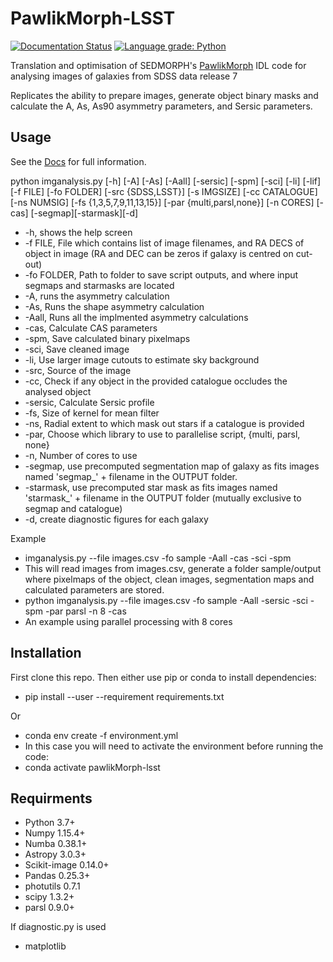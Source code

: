 # PawlikMorph-LSST
[![Documentation Status](https://readthedocs.org/projects/pawlikmorph-lsst/badge/?version=latest)](https://pawlikmorph-lsst.readthedocs.io/en/latest/?badge=latest) [![Language grade: Python](https://img.shields.io/lgtm/grade/python/g/lewisfish/PawlikMorph-LSST.svg?logo=lgtm&logoWidth=18)](https://lgtm.com/projects/g/lewisfish/PawlikMorph-LSST/context:python)

Translation and optimisation of SEDMORPH's [PawlikMorph](https://github.com/SEDMORPH/PawlikMorph) IDL code for analysing images of galaxies from SDSS data release 7

Replicates the ability to prepare images, generate object binary masks and calculate the A, As, As90 asymmetry parameters, and Sersic parameters.

## Usage

See the [Docs](https://pawlikmorph-lsst.readthedocs.io/en/latest/) for full information.

python imganalysis.py [-h] [-A] [-As] [-Aall] [-sersic] [-spm] [-sci] [-li]
                      [-lif] [-f FILE] [-fo FOLDER] [-src {SDSS,LSST}]
                      [-s IMGSIZE] [-cc CATALOGUE] [-ns NUMSIG]
                      [-fs {1,3,5,7,9,11,13,15}] [-par {multi,parsl,none}]
                      [-n CORES] [-cas] [-segmap][-starmask][-d]



 - -h, shows the help screen
 - -f FILE, File which contains list of image filenames, and RA DECS of object
   in image (RA and DEC can be zeros if galaxy is centred on cut-out)
 - -fo FOLDER, Path to folder to save script outputs, and where input
   segmaps and starmasks are located
 - -A, runs the asymmetry calculation
 - -As, Runs the shape asymmetry calculation
 - -Aall, Runs all the implmented asymmetry calculations
 - -cas, Calculate CAS parameters
 - -spm, Save calculated binary pixelmaps
 - -sci, Save cleaned image
 - -li, Use larger image cutouts to estimate sky background
 - -src, Source of the image
 - -cc, Check if any object in the provided catalogue occludes the analysed object
 - -sersic, Calculate Sersic profile
 - -fs, Size of kernel for mean filter
 - -ns, Radial extent to which mask out stars if a catalogue is provided
 - -par, Choose which library to use to parallelise script, {multi, parsl, none}
 - -n, Number of cores to use
 - -segmap, use precomputed segmentation map of galaxy as fits images named  'segmap_' + filename in the OUTPUT folder. 
 - -starmask, use precomputed star mask as fits images named  'starmask_' + filename in the OUTPUT folder (mutually exclusive to segmap
   and catalogue)
 - -d, create diagnostic figures for each galaxy
 
 Example
  - imganalysis.py --file images.csv -fo sample -Aall -cas -sci -spm
  - This will read images from images.csv, generate a folder
    sample/output where pixelmaps of the object, clean images,
    segmentation maps and calculated parameters are stored.
  - python imganalysis.py --file images.csv -fo sample -Aall -sersic -sci -spm -par parsl -n 8 -cas
  - An example using parallel processing with 8 cores


## Installation

First clone this repo. Then either use pip or conda to install dependencies:
  - pip install --user --requirement requirements.txt
  
  Or
  - conda env create -f environment.yml
  - In this case you will need to activate the environment before
  running the code:
 -  conda activate pawlikMorph-lsst

## Requirments
 - Python 3.7+
 - Numpy 1.15.4+
 - Numba 0.38.1+
 - Astropy 3.0.3+
 - Scikit-image 0.14.0+
 - Pandas 0.25.3+
 - photutils 0.7.1
 - scipy 1.3.2+
 - parsl 0.9.0+

 
 If diagnostic.py is used 
 - matplotlib
